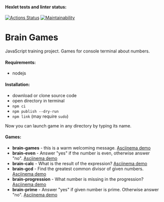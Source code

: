 #### Hexlet tests and linter status:
[![Actions Status](https://github.com/odhako/frontend-project-44/workflows/hexlet-check/badge.svg)](https://github.com/odhako/frontend-project-44/actions)
[![Maintainability](https://api.codeclimate.com/v1/badges/e91e98fd19e1a3d53aaf/maintainability)](https://codeclimate.com/github/odhako/frontend-project-44/maintainability)

# Brain Games
JavaScript training project. Games for console terminal about numbers.

#### Requirements:
- nodejs

#### Installation:
- download or clone source code
- open directory in terminal
- `npm ci`
- `npm publish --dry-run`
- `npm link` (may require `sudo`)

Now you can launch game in any directory by typing its name.

#### Games:
- **brain-games** - this is a warm welcoming message. [Asciinema demo](https://asciinema.org/a/487826)
- **brain-even** - Answer "yes" if the number is even, otherwise answer "no". [Asciinema demo](https://asciinema.org/a/487818)
- **brain-calc** - What is the result of the expression? [Asciinema demo](https://asciinema.org/a/487820)
- **brain-gcd** - Find the greatest common divisor of given numbers. [Asciinema demo](https://asciinema.org/a/487821)
- **brain-progression** - What number is missing in the progression? [Asciinema demo](https://asciinema.org/a/487822)
- **brain-prime** - Answer "yes" if given number is prime. Otherwise answer "no". [Asciinema demo](https://asciinema.org/a/487823)
